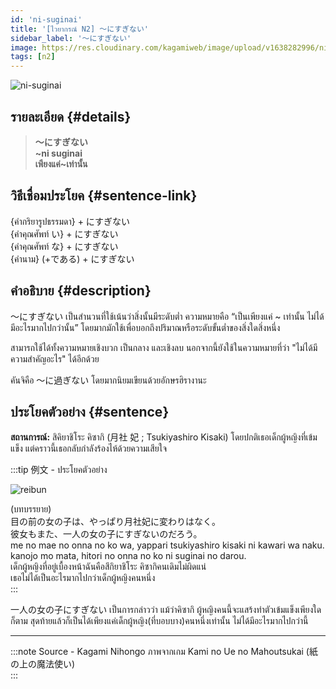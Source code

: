 ```yaml
---
id: 'ni-suginai'
title: '[ไวยากรณ์ N2] 〜にすぎない'
sidebar_label: '〜にすぎない'
image: https://res.cloudinary.com/kagamiweb/image/upload/v1638282996/nihongo/grammar/n2/reibun/ni-suginai.jpg
tags: [n2]
---
```


![ni-suginai](https://res.cloudinary.com/kagamiweb/image/upload/v1638282933/nihongo/grammar/n2/ni-suginai.jpg)

## รายละเอียด {#details}

> **〜にすぎない**  
> **~ni suginai**  
> **เพียงแค่~เท่านั้น**

## วิธีเชื่อมประโยค {#sentence-link}

{คำกริยารูปธรรมดา} + にすぎない  
{คำคุณศัพท์ い} + にすぎない  
{คำคุณศัพท์ な} + にすぎない  
{คำนาม} (+である) + にすぎない  

## คำอธิบาย {#description}

〜にすぎない เป็นสำนวนที่ใช้เน้นว่าสิ่งนั้นมีระดับต่ำ ความหมายคือ “เป็นเพียงแค่ ~ เท่านั้น ไม่ได้มีอะไรมากไปกว่านั้น”  โดยมากมักใช้เพื่อบอกถึงปริมาณหรือระดับขั้นต่ำของสิ่งใดสิ่งหนึ่ง

สามารถใช้ได้ทั้งความหมายเชิงบวก เป็นกลาง และเชิงลบ นอกจากนี้ยังใช้ในความหมายที่ว่า "ไม่ได้มีความสำคัญอะไร" ได้อีกด้วย

คันจิคือ 〜に過ぎない โดยมากนิยมเขียนด้วยอักษรฮิรางานะ

## ประโยคตัวอย่าง {#sentence}

**สถานการณ์:** สิคิยาชิโระ คิซากิ (月社 妃 ; Tsukiyashiro Kisaki) โดยปกติเธอเด็กผู้หญิงที่เข้มแข็ง แต่คราวนี้เธอกลับกำลังร้องไห้ด้วยความเสียใจ

:::tip 例文 - ประโยคตัวอย่าง

![reibun](https://res.cloudinary.com/kagamiweb/image/upload/v1638282996/nihongo/grammar/n2/reibun/ni-suginai.jpg)

(บทบรรยาย)  
目の前の女の子は、やっぱり月社妃に変わりはなく。  
彼女もまた、一人の女の子にすぎないのだろう。  
me no mae no onna no ko wa, yappari tsukiyashiro kisaki ni kawari wa naku.  
kanojo mo mata, hitori no onna no ko ni suginai no darou.  
เด็กผู้หญิงที่อยู่เบื้องหน้าฉันคือสึกิยาชิโระ คิซากิคนเดิมไม่ผิดแน่  
เธอไม่ได้เป็นอะไรมากไปกว่าเด็กผู้หญิงคนหนึ่ง  
:::

一人の女の子にすぎない เป็นการกล่าวว่า แม้ว่าคิซากิ ผู้หญิงคนนี้จะแสร้งทำตัวเข้มแข็งเพียงใดก็ตาม สุดท้ายแล้วก็เป็นได้เพียงแค่เด็กผู้หญิง(ที่บอบบาง)คนหนึ่งเท่านั้น ไม่ได้มีอะไรมากไปกว่านี้

---
:::note Source - Kagami Nihongo
ภาพจากเกม Kami no Ue no Mahoutsukai (紙の上の魔法使い)   
:::
